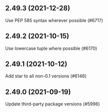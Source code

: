 ## 2.49.3 (2021-12-28)

Use PEP 585 syntax wherever possible (#6717)

## 2.49.2 (2021-10-15)

Use lowercase tuple where possible (#6170)

## 2.49.1 (2021-10-12)

Add star to all non-0.1 versions (#6146)

## 2.49.0 (2021-09-19)

Update third-party package versions (#5996)

